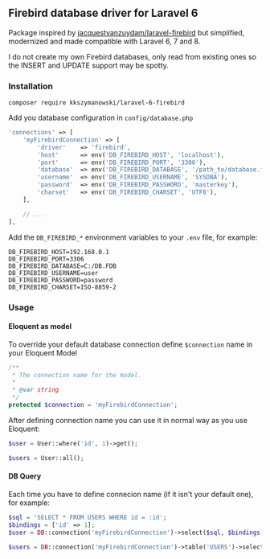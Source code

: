 ## Firebird database driver for Laravel 6

Package inspired by [jacquestvanzuydam/laravel-firebird](https://github.com/jacquestvanzuydam/laravel-firebird) but simplified, modernized and made compatible with Laravel 6, 7 and 8.

I do not create my own Firebird databases, only read from existing ones so the INSERT and UPDATE support may be spotty.

### Installation
```
composer require kkszymanowski/laravel-6-firebird
``` 
Add you database configuration in `config/database.php`
```php
'connections' => [
    'myFirebirdConnection' => [
        'driver'    => 'firebird',
        'host'      => env('DB_FIREBIRD_HOST', 'localhost'),
        'port'      => env('DB_FIREBIRD_PORT', '3306'),
        'database'  => env('DB_FIREBIRD_DATABASE', '/path_to/database.fdb'),
        'username'  => env('DB_FIREBIRD_USERNAME', 'SYSDBA'),
        'password'  => env('DB_FIREBIRD_PASSWORD', 'masterkey'),
        'charset'   => env('DB_FIREBIRD_CHARSET', 'UTF8'),
    ],

    // ...
],
```
Add the `DB_FIREBIRD_*` environment variables to your `.env` file, for example:
```
DB_FIREBIRD_HOST=192.168.0.1
DB_FIREBIRD_PORT=3306
DB_FIREBIRD_DATABASE=C:/DB.FDB
DB_FIREBIRD_USERNAME=user
DB_FIREBIRD_PASSWORD=password
DB_FIREBIRD_CHARSET=ISO-8859-2
```

### Usage
#### Eloquent as model
To override your default database connection define `$connection` name in your Eloquent Model
```php
/**
 * The connection name for the model.
 *
 * @var string
 */
protected $connection = 'myFirebirdConnection';
```
After defining connection name you can use it in normal way as you use Eloquent:
```php
$user = User::where('id', 1)->get();

$users = User::all();
```

#### DB Query
Each time you have to define connecion name (if it isn't your default one), for example:
```php
$sql = 'SELECT * FROM USERS WHERE id = :id';
$bindings = ['id' => 1];
$user = DB::connection('myFirebirdConnection')->select($sql, $bindings);

$users = DB::connection('myFirebirdConnection')->table('USERS')->select('*')->get();
```
